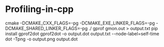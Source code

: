 # Profiling-in-cpp
cmake -DCMAKE_CXX_FLAGS=-pg -DCMAKE_EXE_LINKER_FLAGS=-pg -DCMAKE_SHARED_LINKER_FLAGS=-pg <source-dir>
./<executable>
gprof <executable> gmon.out > output.txt
pip install gprof2dot
gprof2dot -o output.dot output.txt --node-label=self-time
dot -Tpng -o output.png output.dot
